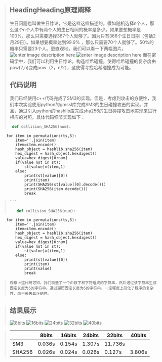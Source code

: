 ﻿


> ## HeadingHeading原理阐释
> 生日问题也叫做生日悖论，它是这样这样描述的。假如随机选择n个人，那么这个n个人中有两个人的生日相同的概率是多少。如果要想概率是100%，那么只需要选择367个人就够了。因为只有366个生日日期（包括2月29日）。如果想要概率达到99.9% ，那么只需要70个人就够了。50%的概率只需要23个人。更直观地，我们可以看一下两幅图片。
>![enter image description here](1.webp.jpg)
>![enter image description here](2.webp.jpg)
> 而在密码学中，我们可以利用生日悖论，构造哈希碰撞。使得哈希碰撞的复杂度由pow(2,n)变成pow（2，n/2），这使得寻找哈希碰撞成为可能。
> ## 代码说明
> 我们已经使用c++代码完成了SM3的实现。但是，考虑到攻击的方便性，我们本次实验使用python的gmssl库完成SM3的生日碰撞攻击的实现。并且，通过引入python的hashlib库完成sha256的生日碰撞攻击地实现来进行相应的对照。具体代码细节实现如下：
> 
>    ```python
>     def collision_SHA256(num):
        for item in permutations(ts,5):
            item=''.join(item)
            item=item.encode()
            hash_object = hashlib.sha256(item)
            hex_digest = hash_object.hexdigest()
            value=hex_digest[0:num]
            if(value not in st):
                st[value]=(item,1)
            else:
                print(st[value][0])
                print(item)
                print(SHA256(st[value][0].decode()))
                print(SHA256(item.decode()))
                break
>     ```
> 
>```python
>    def collision_SHA256(num):
        for item in permutations(ts,5):
            item=''.join(item)
            item=item.encode()
            hash_object = hashlib.sha256(item)
            hex_digest = hash_object.hexdigest()
            value=hex_digest[0:num]
            if(value not in st):
                st[value]=(item,1)
            else:
                print(st[value][0])
                print(item)
                print(value)
                break

>```
>观察上述代码可知，我们构造了一个由数字和字符组成的字符串，然后通过该字符串生成固定长度为5的字符串。通过遍历固定长度为5的字符串，一定程度上简化了程序的复杂性，而不丧失其正确性。


>## 结果展示
>![8bits](8bits.png)
>![16bits](16bits.png)
>![24bits](24bits.png)
>![32bits](32bits.png)
>![40bits](40bits.png)


>|        | 8bits  | 16bits | 24bits | 32bits | 40bits |
>|--------|--------|--------|--------|--------|--------|
>| SM3    | 0.036s | 0.154s | 1.307s | 11.736s|        |
>| SHA256 | 0.026s | 0.024s | 0.026s | 0.127s | 3.806s |
>


